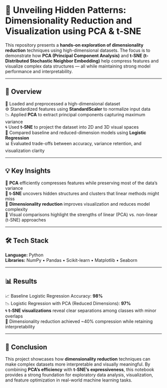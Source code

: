 
# 🧠 Unveiling Hidden Patterns: Dimensionality Reduction and Visualization using PCA & t-SNE  

This repository presents a **hands-on exploration of dimensionality reduction** techniques using high-dimensional datasets. The focus is to demonstrate how **PCA (Principal Component Analysis)** and **t-SNE (t-Distributed Stochastic Neighbor Embedding)** help compress features and visualize complex data structures — all while maintaining strong model performance and interpretability.  

---

## 📌 Overview  
📂 Loaded and preprocessed a high-dimensional dataset  
⚙️ Standardized features using **StandardScaler** to normalize input data  
📉 Applied **PCA** to extract principal components capturing maximum variance  
🌀 Used **t-SNE** to project the dataset into 2D and 3D visual spaces  
🤖 Compared baseline and reduced-dimension models using **Logistic Regression**  
📊 Evaluated trade-offs between accuracy, variance retention, and visualization clarity  

---

## 💡 Key Insights  
🔹 **PCA** efficiently compresses features while preserving most of the data’s variance  
🔹 **t-SNE** uncovers hidden structures and clusters that linear methods might miss  
🔹 **Dimensionality reduction** improves visualization and reduces model complexity  
🔹 Visual comparisons highlight the strengths of linear (PCA) vs. non-linear (t-SNE) approaches  

---

## 🛠 Tech Stack  
**Language:** Python  
**Libraries:** NumPy • Pandas • Scikit-learn • Matplotlib • Seaborn  

---

## 📊 Results  
📈 Baseline Logistic Regression Accuracy: **98%**  
📉 Logistic Regression with PCA (Reduced Dimensions): **97%**  
🌀 **t-SNE visualizations** reveal clear separations among classes with minor overlaps  
🎯 Dimensionality reduction achieved ~40% compression while retaining interpretability  

---

## 🚀 Conclusion  
This project showcases how **dimensionality reduction** techniques can make complex datasets more interpretable and visually meaningful. By combining **PCA’s efficiency** with **t-SNE’s expressiveness**, this notebook provides a strong foundation for exploratory data analysis, visualization, and feature optimization in real-world machine learning tasks.  
```

